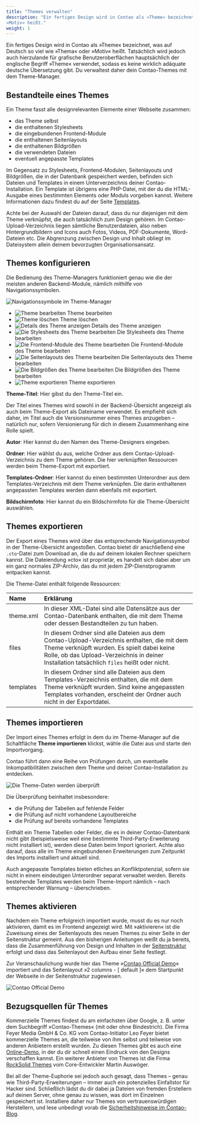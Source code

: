 ```yaml
---
title: "Themes verwalten"
description: "Ein fertiges Design wird in Contao als »Theme« bezeichnet, was auf Deutsch so viel wie »Thema« oder 
»Motiv« heißt."
weight: 1
---
```


Ein fertiges Design wird in Contao als »Theme« bezeichnet, was auf Deutsch so viel wie »Thema« oder »Motiv« heißt. 
Tatsächlich wird jedoch auch hierzulande für grafische Benutzeroberflächen hauptsächlich der englische Begriff »Theme« 
verwendet, sodass es keine wirklich adäquate deutsche Übersetzung gibt. Du verwaltest daher dein Contao-Themes mit dem 
Theme-Manager.


## Bestandteile eines Themes

Ein Theme fasst alle designrelevanten Elemente einer Webseite zusammen:

- das Theme selbst
- die enthaltenen Stylesheets
- die eingebundenen Frontend-Module
- die enthaltenen Seitenlayouts
- die enthaltenen Bildgrößen
- die verwendeten Dateien
- eventuell angepasste Templates

Im Gegensatz zu Stylesheets, Frontend-Modulen, Seitenlayouts und Bildgrößen, die in der Datenbank gespeichert werden, 
befinden sich Dateien und Templates in einem Unterverzeichnis deiner Contao-Installation. Ein Template ist übrigens 
eine PHP-Datei, mit der du die HTML-Ausgabe eines bestimmten Elements oder Moduls vorgeben kannst. Weitere 
Informationen dazu findest du auf der Seite [Templates](../../eigene-seitelayouts/templates/).

Achte bei der Auswahl der Dateien darauf, dass du nur diejenigen mit dem Theme verknüpfst, die auch tatsächlich zum 
Design gehören. Im Contao-Upload-Verzeichnis liegen sämtliche Benutzerdateien, also neben Hintergrundbildern und Icons 
auch Fotos, Videos, PDF-Dokumente, Word-Dateien etc. Die Abgrenzung zwischen Design und Inhalt obliegt im Dateisystem 
allein deinem bevorzugten Organisationsansatz.


## Themes konfigurieren

Die Bedienung des Theme-Managers funktioniert genau wie die der meisten anderen Backend-Module, nämlich mithilfe von 
Navigationssymbolen.

![Navigationssymbole im Theme-Manager](/de/theme-manager/images/de/navigationssymbole-im-theme-manager.png)

- ![Theme bearbeiten](/de/icons/edit.svg?classes=icon) Theme bearbeiten
- ![Theme löschen](/de/icons/delete.svg?classes=icon) Theme löschen
- ![Details des Theme anzeigen](/de/icons/show.svg?classes=icon) Details des Theme anzeigen
- ![Die Stylesheets des Theme bearbeiten](/de/icons/css.svg?classes=icon) Die Stylesheets des Theme bearbeiten
- ![Die Frontend-Module des Theme bearbeiten](/de/icons/modules.svg?classes=icon) Die Frontend-Module des Theme 
bearbeiten
- ![Die Seitenlayouts des Theme bearbeiten](/de/icons/layout.svg?classes=icon) Die Seitenlayouts des Theme 
bearbeiten
- ![Die Bildgrößen des Theme bearbeiten](/de/icons/sizes.svg?classes=icon) Die Bildgrößen des Theme bearbeiten
- ![Theme exportieren](/de/icons/theme_export.svg?classes=icon) Theme exportieren

**Theme-Titel**: Hier gibst du den Theme-Titel ein.

Der Titel eines Themes wird sowohl in der Backend-Übersicht angezeigt als auch beim Theme-Export als Dateiname 
verwendet. Es empfiehlt sich daher, im Titel auch die Versionsnummer eines Themes anzugeben – natürlich nur, sofern 
Versionierung für dich in diesem Zusammenhang eine Rolle spielt.

**Autor**: Hier kannst du den Namen des Theme-Designers eingeben.

**Ordner**: Hier wählst du aus, welche Ordner aus dem Contao-Upload-Verzeichnis zu dem Theme gehören. Die hier 
verknüpften Ressourcen werden beim Theme-Export mit exportiert.

**Templates-Ordner**: Hier kannst du einen bestimmten Unterordner aus dem Templates-Verzeichnis mit dem Theme 
verknüpfen. Die darin enthaltenen angepassten Templates werden dann ebenfalls mit exportiert.

**Bildschirmfoto**: Hier kannst du ein Bildschirmfoto für die Theme-Übersicht auswählen.


## Themes exportieren

Der Export eines Themes wird über das entsprechende Navigationssymbol in der Theme-Übersicht angestoßen. Contao bietet 
dir anschließend eine `.cto`-Datei zum Download an, die du auf deinem lokalen Rechner speichern kannst. Die 
Dateiendung »cto« ist proprietär, es handelt sich dabei aber um ein ganz normales ZIP-Archiv, das du mit jedem 
ZIP-Dienstprogramm entpacken kannst.

Die Theme-Datei enthält folgende Ressourcen:

| Name       | Erklärung                                                                                           |
|:-----------|:----------------------------------------------------------------------------------------------------|
| theme.xml  | In dieser XML-Datei sind alle Datensätze aus der Contao-Datenbank enthalten, die mit dem Theme oder dessen Bestandteilen zu tun haben. |
| files      | In diesem Ordner sind alle Dateien aus dem Contao-Upload-Verzeichnis enthalten, die mit dem Theme verknüpft wurden. Es spielt dabei keine Rolle, ob das Upload-Verzeichnis in deiner Installation tatsächlich `files` heißt oder nicht. |
| templates  | In diesem Ordner sind alle Dateien aus dem Templates-Verzeichnis enthalten, die mit dem Theme verknüpft wurden. Sind keine angepassten Templates vorhanden, erscheint der Ordner auch nicht in der Exportdatei. |


## Themes importieren

Der Import eines Themes erfolgt in dem du im Theme-Manager auf die Schaltfläche **Theme importieren** klickst, wähle 
die Datei aus und starte den Importvorgang.

Contao führt dann eine Reihe von Prüfungen durch, um eventuelle Inkompatibilitäten zwischen dem Theme und deiner 
Contao-Installation zu entdecken.

![Die Theme-Daten werden überprüft](/de/theme-manager/images/de/die-theme-daten-werden-ueberprueft.png)

Die Überprüfung beinhaltet insbesondere:

- die Prüfung der Tabellen auf fehlende Felder
- die Prüfung auf nicht vorhandene Layoutbereiche
- die Prüfung auf bereits vorhandene Templates

Enthält ein Theme Tabellen oder Felder, die es in deiner Contao-Datenbank nicht gibt (beispielsweise weil eine 
bestimmte Third-Party-Erweiterung nicht installiert ist), werden diese Daten beim Import ignoriert. Achte also darauf, 
dass alle im Theme eingebundenen Erweiterungen zum Zeitpunkt des Imports installiert und aktuell sind.

Auch angepasste Templates bieten etliches an Konfliktpotenzial, sofern sie nicht in einem eindeutigen Unterordner 
separat verwaltet werden. Bereits bestehende Templates werden beim Theme-Import nämlich – nach entsprechender Warnung – 
überschrieben.


## Themes aktivieren

Nachdem ein Theme erfolgreich importiert wurde, musst du es nur noch aktivieren, damit es im Frontend angezeigt wird. 
Mit »aktivieren« ist die Zuweisung eines der Seitenlayouts des neuen Themes zu einer Seite in der Seitenstruktur 
gemeint. Aus den bisherigen Anleitungen weißt du ja bereits, dass die Zusammenführung von Design und Inhalten in der 
[Seitenstruktur](../../seitenstruktur/seiten-konfigurieren/#layout-einstellungen) erfolgt und dass das Seitenlayout den 
Aufbau einer Seite festlegt.

Zur Veranschaulichung wurde hier das Theme »[Contao Official Demo](https://packagist.org/packages/contao/official-demo)« 
importiert und das Seitenlayout »2 columns - [ default ]« dem Startpunkt der Webseite in der Seitenstruktur zugewiesen.

![Contao Official Demo](/de/theme-manager/images/de/contao-official-demo.png)


## Bezugsquellen für Themes

Kommerzielle Themes findest du am einfachsten über Google, z. B. unter dem Suchbegriff »Contao-Themes« (mit oder ohne 
Bindestrich). Die Firma Feyer Media GmbH & Co. KG vom Contao-Initiator Leo Feyer bietet kommerzielle Themes an, die 
teilweise von ihm selbst und teilweise von anderen Anbietern erstellt wurden. Zu diesen Themes gibt es auch eine 
[Online-Demo](https://themes.contao.org/de/), in der du dir schnell einen Eindruck von den Designs verschaffen kannst. 
Ein weiterer Anbieter von Themes ist die Firma [RockSolid Themes](https://rocksolidthemes.com/de/contao/themes) vom 
Core-Entwickler Martin Auswöger.

Bei all der Theme-Euphorie sei jedoch auch gesagt, dass Themes – genau wie Third-Party-Erweiterungen – immer auch ein 
potenzielles Einfallstor für Hacker sind. Schließlich lädst du dir dabei ja Dateien von fremden Erstellern auf deinen 
Server, ohne genau zu wissen, was dort im Einzelnen gespeichert ist. Installiere daher nur Themes von vertrauenswürdigen
Herstellern, und lese unbedingt vorab die 
[Sicherheitshinweise im Contao-Blog](https://contao.org/de/news/sicherheitshinweise-zu-contao-themes.html).
